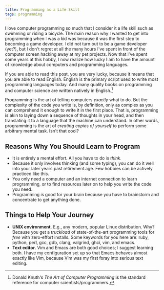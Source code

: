 ```yaml
---
title: Programming as a Life Skill
tags: programming
---
```


I love computer programming so much that I consider it a life skill such as swimming or riding a bicycle.
The main reason why I wanted to get into programming when I was a kid was because it was the first step to becoming a game developer.
I did not turn out to be a game developer (yet?), but I don't regret at all the many hours I've spent in front of the computer screen hacking away at my pet projects.
Now that I've spent some years at this hobby, I now realize how lucky I am to have the amount of knowledge about computers and programming languages.

If you are able to read this post, you are very lucky, because it means that you are able to read English.
English is the primary script used to write most programming languages today.
And many quality books on programming and computer science are written natively in English.[^dek]

Programming is the art of telling computers *exactly* what to do.
But the complexity of the code you write is, by definition, only as complex as you can comprehend it enough to write it in the first place.
That is, programming is akin to laying down a sequence of thoughts in your head, and then translating it to a language that the machine can understand.
In other words, programming is the art of *creating copies of yourself* to perform some arbitrary mental task.
Isn't that cool?

Reasons Why You Should Learn to Program
---------------------------------------

- It is entirely a mental effort.
All you have to do is *think*.
- Because it only involves thinking (and some typing), you can do it well into your later years past retirement age.
Few hobbies can be actively practiced like this.
- You only need a computer and an internet connection to learn programming, or to find resources later on to help you write the code you need.
- Programming is good for your brain because you have to brainstorm and concentrate to get anything done.

Things to Help Your Journey
---------------------------

- **UNIX environment**.
E.g., any modern, popular Linux distribution.
Why?
Because you get a *truckload* of state-of-the-art programming tools for *free* with zero-effort installs.
Some keywords for you here are: ruby, python, perl, gcc, gdb, clang, valgrind, ghci, vim, and emacs.
- **Text editor**.
Vim and Emacs are both good choices; I suggest learning both.
I have my configuration set up so that Emacs behaves almost exactly like Vim, because Vim was my first foray into serious text editing.

[^dek]: Donald Knuth's *The Art of Computer Programming* is the standard reference for computer scientists/programmers.
